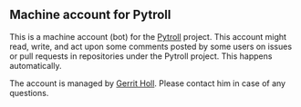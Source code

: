 ## Machine account for Pytroll

This is a machine account (bot) for the [Pytroll](https://github.com/pytroll/) project.  This account might read, write, and act upon some comments posted by some users on issues or pull requests in repositories under the Pytroll project.  This happens automatically.

The account is managed by [Gerrit Holl](https://github.com/gerritholl/).  Please contact him in case of any questions.
